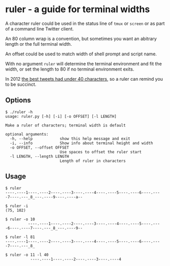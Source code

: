 ruler - a guide for terminal widths
===================================

A character ruler could be used in the status line of `tmux` or `screen` or as
part of a command line Twitter client.

An 80 column wrap is a convention, but sometimes you want an abitrary length or
the full terminal width.

An offset could be used to match width of shell prompt and script name.

With no argument `ruler` will determine the terminal environment and fit the
width, or set the length to 80 if no terminal environment exits.

In 2012 [the best tweets had under 40 characters](http://www.wired.com/2015/10/many-characters-tweet-ask-experts/), so a ruler can remind you to be succinct.

Options
-------

    $ ./ruler -h
    usage: ruler.py [-h] [-i] [-o OFFSET] [-l LENGTH]

    Make a ruler of characters; terminal width is default

    optional arguments:
      -h, --help            show this help message and exit
      -i, --info            Show info about terminal height and width
      -o OFFSET, --offset OFFSET
                            Use spaces to offset the ruler start
      -l LENGTH, --length LENGTH
                            Length of ruler in characters

Usage
-----
    $ ruler
    ----.----1----.----2----.----3----.----4----.----5----.----6----.----7----.---_8_---.----9----.----a--

    $ ruler -i
    (75, 102)

    $ ruler -o 10
              ----.----1----.----2----.----3----.----4----.----5----.----6----.----7----.---_8_---.----9--

    $ ruler -l 81
    ----.----1----.----2----.----3----.----4----.----5----.----6----.----7----.---_8_ 

    $ ruler -o 11 -l 40
               ----.----1----.----2----.----3----.----4


